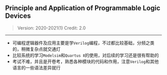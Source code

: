 ## Principle and Application of Programmable Logic Devices

> Version: 2020-2021(1)
> Credit: 2.0

----------

- 可编程逻辑器件及应用主要是学`Verilog`编程，不过都比较基础，分频之类的，稍微复杂点就交通灯
- 比较系统的学习`Modelsim`和`Quartus Ⅱ`的使用，对后续的学习还是很有帮助的
- 考试不难，并且是开卷考，熟悉各种模块的代码和作用，注意`Verilog`和其他语言的一些语法差异就行
